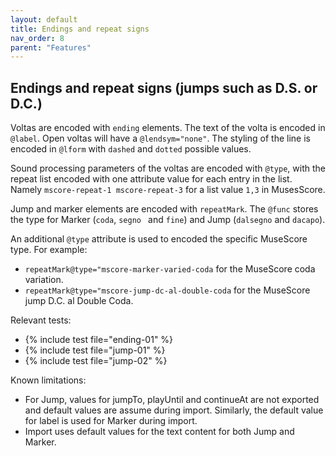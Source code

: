 ```yaml
---
layout: default
title: Endings and repeat signs
nav_order: 8
parent: "Features"
---
```


## Endings and repeat signs (jumps such as D.S. or D.C.)

Voltas are encoded with `ending` elements. The text of the volta is encoded in `@label`. Open voltas will have a `@lendsym="none"`. The styling of the line is encoded in `@lform` with `dashed` and `dotted` possible values.

Sound processing parameters of the voltas are encoded with `@type`, with the repeat list encoded with one attribute value for each entry in the list. Namely `mscore-repeat-1 mscore-repeat-3` for a list value `1,3` in MusesScore.

Jump and marker elements are encoded with `repeatMark`. The `@func` stores the type for Marker (`coda`, `segno ` and `fine`) and Jump (`dalsegno` and `dacapo`).

An additional `@type` attribute is used to encoded the specific MuseScore type. For example:
* `repeatMark@type="mscore-marker-varied-coda` for the MuseScore coda variation.
* `repeatMark@type="mscore-jump-dc-al-double-coda` for the MuseScore jump D.C. al Double Coda.

Relevant tests:
* {% include test file="ending-01" %}
* {% include test file="jump-01" %}
* {% include test file="jump-02" %}

Known limitations:
* For Jump, values for jumpTo, playUntil and continueAt are not exported and default values are assume during import. Similarly, the default value for label is used for Marker during import.
* Import uses default values for the text content for both Jump and Marker.